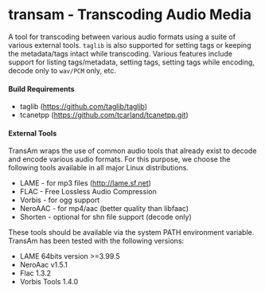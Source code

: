 transam - Transcoding Audio Media
=====================================

A tool for transcoding between various audio formats using a suite of various
external tools. `taglib` is also supported for setting tags or keeping the
metadata/tags intact while transcoding. Various features include support for
listing tags/metadata, setting tags, setting tags while encoding, decode only
to `wav/PCM` only, etc.

#### Build Requirements

  * taglib  (https://github.com/taglib/taglib)
  * tcanetpp (https://github.com/tcarland/tcanetpp.git)

#### External Tools

TransAm wraps the use of common audio tools that already exist to decode and
encode various audio formats. For this purpose, we choose the following tools
available in all major Linux distributions.

  * LAME    - for mp3 files (http://lame.sf.net)
  * FLAC    - Free Lossless Audio Compression
  * Vorbis  - for ogg support
  * NeroAAC - for mp4/aac (better quality than libfaac)
  * Shorten - optional for shn file support (decode only)

These tools should be available via the system PATH environment variable.
TransAm has been tested with the following versions:

 * LAME 64bits version >=3.99.5
 * NeroAac v1.5.1
 * Flac 1.3.2
 * Vorbis Tools 1.4.0
